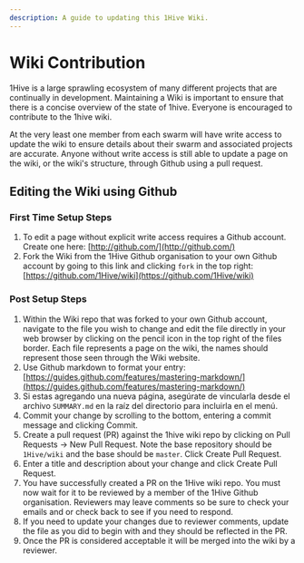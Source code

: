 ```yaml
---
description: A guide to updating this 1Hive Wiki.
---
```


# Wiki Contribution

1Hive is a large sprawling ecosystem of many different projects that are continually in development. Maintaining a Wiki is important to ensure that there is a concise overview of the state of 1hive. Everyone is encouraged to contribute to the 1hive wiki. 

At the very least one member from each swarm will have write access to update the wiki to ensure details about their swarm and associated projects are accurate. Anyone without write access is still able to update a page on the wiki, or the wiki's structure, through Github using a pull request.

## Editing the Wiki using Github

### First Time Setup Steps

1. To edit a page without explicit write access requires a Github account. Create one here: [http://github.com/](http://github.com/)
2. Fork the Wiki from the 1Hive Github organisation to your own Github account by going to this link and clicking `fork` in the top right: [https://github.com/1Hive/wiki](https://github.com/1Hive/wiki) 

### Post Setup Steps

1. Within the Wiki repo that was forked to your own Github account, navigate to the file you wish to change and edit the file directly in your web browser by clicking on the pencil icon in the top right of the files border. Each file represents a page on the wiki, the names should represent those seen through the Wiki website. 
2. Use Github markdown to format your entry: [https://guides.github.com/features/mastering-markdown/](https://guides.github.com/features/mastering-markdown/)
3. Si estas agregando una nueva página, asegúrate de vincularla desde el archivo `SUMMARY.md` en la raíz del directorio para incluirla en el menú.
4. Commit your change by scrolling to the bottom, entering a commit message and clicking Commit. 
5. Create a pull request \(PR\) against the 1hive wiki repo by clicking on Pull Requests -&gt; New Pull Request. Note the base repository should be `1Hive/wiki` and the base should be  `master`. Click Create Pull Request.
6. Enter a title and description about your change and click Create Pull Request.
7. You have successfully created a PR on the 1Hive wiki repo. You must now wait for it to be reviewed by a member of the 1Hive Github organisation. Reviewers may leave comments so be sure to check your emails and or check back to see if you need to respond.
8. If you need to update your changes due to reviewer comments, update the file as you did to begin with and they should be reflected in the PR.
9. Once the PR is considered acceptable it will be merged into the wiki by a reviewer.

